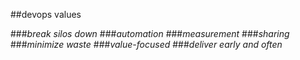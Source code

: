 <!-- .slide: data-background="resources/footer.svg" data-background-size="contain" data-background-position="bottom"  -->

##devops values 

###_break silos down_ <!-- .element: class="fragment"; style="color:maroon" -->
###_automation_ <!-- .element: class="fragment"; style="color:maroon" -->
###_measurement_ <!-- .element: class="fragment"; style="color:maroon" -->
###_sharing_ <!-- .element: class="fragment"; style="color:maroon" -->
###_minimize waste_ <!-- .element: class="fragment"; style="color:maroon" -->
###_value-focused_ <!-- .element: class="fragment"; style="color:maroon" -->
###_deliver early and often_ <!-- .element: class="fragment"; style="color:maroon" -->

<aside class="notes">
  <p>
    
  </p>
</aside>
